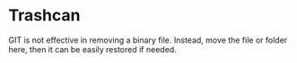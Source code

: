 # Trashcan
GIT is not effective in removing a binary file. Instead, move the file or folder here, then it can be easily restored if needed.

